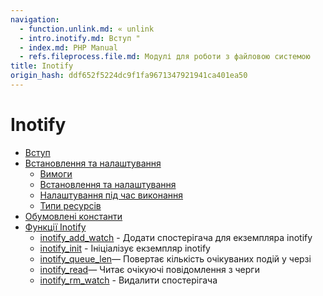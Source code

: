 ```yaml
---
navigation:
  - function.unlink.md: « unlink
  - intro.inotify.md: Вступ "
  - index.md: PHP Manual
  - refs.fileprocess.file.md: Модулі для роботи з файловою системою
title: Inotify
origin_hash: ddf652f5224dc9f1fa9671347921941ca401ea50
---
```

# Inotify

-   [Вступ](intro.inotify.md)
-   [Встановлення та налаштування](inotify.setup.md)
    -   [Вимоги](inotify.requirements.md)
    -   [Встановлення та налаштування](inotify.install.md)
    -   [Налаштування під час виконання](inotify.configuration.md)
    -   [Типи ресурсів](inotify.resources.md)
-   [Обумовлені константи](inotify.constants.md)
-   [Функції Inotify](ref.inotify.md)
    -   [inotify\_add\_watch](function.inotify-add-watch.md) \- Додати спостерігача для екземпляра inotify
    -   [inotify\_init](function.inotify-init.md) \- Ініціалізує екземпляр inotify
    -   [inotify\_queue\_len](function.inotify-queue-len.md)— Повертає кількість очікуваних подій у черзі
    -   [inotify\_read](function.inotify-read.md)— Читає очікуючі повідомлення з черги
    -   [inotify\_rm\_watch](function.inotify-rm-watch.md) \- Видалити спостерігача
